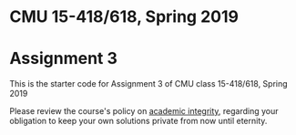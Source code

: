 # CMU 15-418/618, Spring 2019

# Assignment 3

This is the starter code for Assignment 3 of CMU class 15-418/618, Spring 2019

Please review the course's policy on
[academic integrity](http://www.cs.cmu.edu/~418/academicintegrity.html),
regarding your obligation to keep your own solutions private from now
until eternity.





